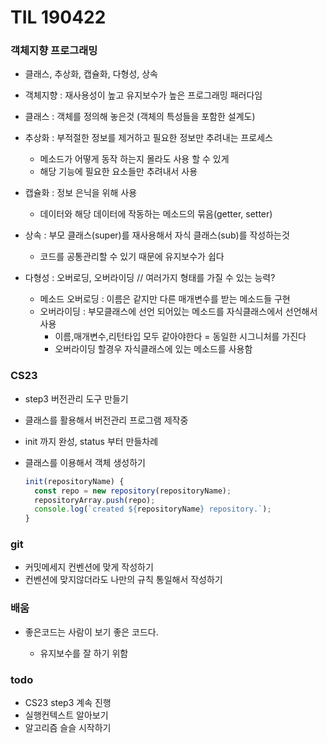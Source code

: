# TIL 190422

### 객체지향 프로그래밍

- 클래스, 추상화, 캡슐화, 다형성, 상속

- 객체지향 : 재사용성이 높고 유지보수가 높은 프로그래밍 패러다임
- 클래스 : 객체를 정의해 놓은것 (객체의 특성들을 포함한 설계도)
- 추상화 : 부적절한 정보를 제거하고 필요한 정보만 추려내는 프로세스
  - 메소드가 어떻게 동작 하는지 몰라도 사용 할 수 있게
  - 해당 기능에 필요한 요소들만 추려내서 사용

- 캡슐화 : 정보 은닉을 위해 사용
  - 데이터와 해당 데이터에 작동하는 메소드의 묶음(getter, setter)
- 상속 : 부모 클래스(super)를 재사용해서 자식 클래스(sub)를 작성하는것
  - 코드를 공통관리할 수 있기 때문에 유지보수가 쉽다
- 다형성 : 오버로딩, 오버라이딩 // 여러가지 형태를 가질 수 있는 능력?
  - 메소드 오버로딩 : 이름은 같지만 다른 매개변수를 받는 메소드들 구현
  - 오버라이딩 : 부모클래스에 선언 되어있는 메소드를 자식클래스에서 선언해서 사용
    - 이름,매개변수,리턴타입 모두 같아야한다 = 동일한 시그니처를 가진다
    - 오버라이딩 할경우 자식클래스에 있는 메소드를 사용함



### CS23 

- step3 버전관리 도구 만들기

- 클래스를 활용해서 버전관리 프로그램 제작중

- init 까지 완성, status 부터 만들차례

- 클래스를 이용해서 객체 생성하기

  ```javascript
  init(repositoryName) {
  	const repo = new repository(repositoryName);
  	repositoryArray.push(repo);
  	console.log(`created ${repositoryName} repository.`);
  }
  ```

  

### git

- 커밋메세지 컨벤션에 맞게 작성하기
- 컨벤션에 맞지않더라도 나만의 규칙 통일해서 작성하기



### 배움

- 좋은코드는 사람이 보기 좋은 코드다.

  - 유지보수를 잘 하기 위함

    

### todo

- CS23 step3 계속 진행
- 실행컨텍스트 알아보기
- 알고리즘 슬슬 시작하기
